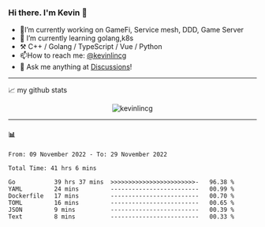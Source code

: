 ### Hi there. I'm Kevin 👋

- 🔭I’m currently working on GameFi, Service mesh, DDD, Game Server
- 🌱 I’m currently learning golang,k8s
-   :hammer_and_pick: C++ / Golang / TypeScript / Vue / Python
- 📫How to reach me: [@kevinlincg](https://twitter.com/kevinlincg) 
-   :thought_balloon: Ask me anything at [Discussions](https://github.com/kevinlincg/kevinlincg/discussions/new)!

---

📈 my github stats

<p align="center"> <img src="https://github-readme-stats-ouuan.vercel.app/api?username=kevinlincg&theme=dark&show_icons=true&count_private=true" alt="kevinlincg" />

---

#### :bar_chart: 

<!--START_SECTION:waka-->

```text
From: 09 November 2022 - To: 29 November 2022

Total Time: 41 hrs 6 mins

Go           39 hrs 37 mins  >>>>>>>>>>>>>>>>>>>>>>>>-   96.38 %
YAML         24 mins         -------------------------   00.99 %
Dockerfile   17 mins         -------------------------   00.70 %
TOML         16 mins         -------------------------   00.65 %
JSON         9 mins          -------------------------   00.39 %
Text         8 mins          -------------------------   00.33 %
```

<!--END_SECTION:waka-->
